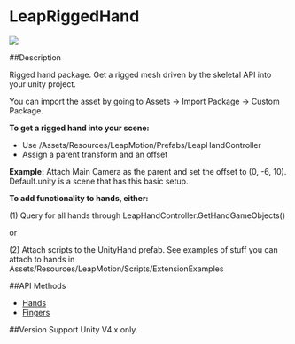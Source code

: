 LeapRiggedHand
=====

<img src="https://leapmotion-leapdev-production.s3.amazonaws.com/uploads/library/thumbnail_image/a2e7d4bf-b95a-4036-b4b6-d70e208f2b83.png">

##Description

Rigged hand package. Get a rigged mesh driven by the skeletal API into your unity project.

You can import the asset by going to Assets -> Import Package -> Custom Package.

**To get a rigged hand into your scene:**
- Use /Assets/Resources/LeapMotion/Prefabs/LeapHandController
- Assign a parent transform and an offset

**Example:**
Attach Main Camera as the parent and set the offset to (0, -6, 10). Default.unity is a scene that has this basic setup.

**To add functionality to hands, either:**

(1) Query for all hands through LeapHandController.GetHandGameObjects()

or

(2) Attach scripts to the UnityHand prefab. See examples of stuff you can attach to hands in Assets/Resources/LeapMotion/Scripts/ExtensionExamples

##API Methods
* [Hands](https://developer.leapmotion.com/documentation/skeletal/csharp/api/Leap.Hand.html)
* [Fingers](https://developer.leapmotion.com/documentation/skeletal/csharp/api/Leap.Finger.html)

##Version Support
Unity V4.x only. 
